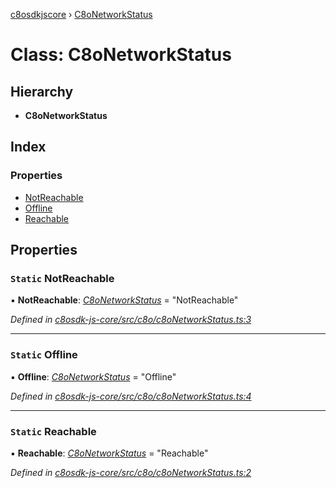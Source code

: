 [c8osdkjscore](../README.md) › [C8oNetworkStatus](c8onetworkstatus.md)

# Class: C8oNetworkStatus

## Hierarchy

* **C8oNetworkStatus**

## Index

### Properties

* [NotReachable](c8onetworkstatus.md#static-notreachable)
* [Offline](c8onetworkstatus.md#static-offline)
* [Reachable](c8onetworkstatus.md#static-reachable)

## Properties

### `Static` NotReachable

▪ **NotReachable**: *[C8oNetworkStatus](c8onetworkstatus.md)* = "NotReachable"

*Defined in [c8osdk-js-core/src/c8o/c8oNetworkStatus.ts:3](https://github.com/convertigo/c8osdk-angular/blob/46dcf2d/src/c8o/c8oNetworkStatus.ts#L3)*

___

### `Static` Offline

▪ **Offline**: *[C8oNetworkStatus](c8onetworkstatus.md)* = "Offline"

*Defined in [c8osdk-js-core/src/c8o/c8oNetworkStatus.ts:4](https://github.com/convertigo/c8osdk-angular/blob/46dcf2d/src/c8o/c8oNetworkStatus.ts#L4)*

___

### `Static` Reachable

▪ **Reachable**: *[C8oNetworkStatus](c8onetworkstatus.md)* = "Reachable"

*Defined in [c8osdk-js-core/src/c8o/c8oNetworkStatus.ts:2](https://github.com/convertigo/c8osdk-angular/blob/46dcf2d/src/c8o/c8oNetworkStatus.ts#L2)*
